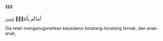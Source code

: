 ##### 133

<span class="ayah">أَمَدَّكُم بِأَنْعَٰمٍۢ وَبَنِينَ</span>

<span class="ayah_translation">Dia telah menganugerahkan kepadamu binatang-binatang ternak, dan anak-anak,</span>
